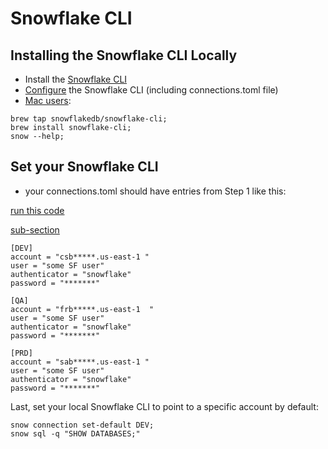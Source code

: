 
# Snowflake CLI

## Installing the Snowflake CLI Locally

- Install the [Snowflake CLI](https://docs.snowflake.com/developer-guide/snowflake-cli/installation/installation#label-snowcli-install-macos-installer)  
- [Configure](https://docs.snowflake.com/developer-guide/snowflake-cli/connecting/configure-cli) the Snowflake CLI (including connections.toml file)
- [Mac users](https://github.com/snowflakedb/snowflake-cli):  
```
brew tap snowflakedb/snowflake-cli;
brew install snowflake-cli;
snow --help;
```

## Set your Snowflake CLI

-  your connections.toml should have entries from Step 1 like this:  

[run this code](./00_snowflake_cicd_setup.md##-Step-1:-Create-Snowflake-trial-accounts) 

[sub-section](./child.md#sub-section) 

```
[DEV]
account = "csb*****.us-east-1 "
user = "some SF user"
authenticator = "snowflake"
password = "*******"

[QA]
account = "frb*****.us-east-1  "
user = "some SF user"
authenticator = "snowflake"
password = "*******"

[PRD]
account = "sab*****.us-east-1 "
user = "some SF user"
authenticator = "snowflake"
password = "*******"
```
Last, set your local Snowflake CLI to point to a specific account by default:    
```
snow connection set-default DEV;  
snow sql -q "SHOW DATABASES;"
```

